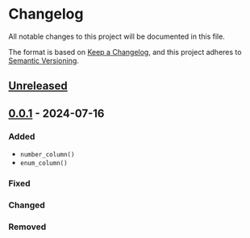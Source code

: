 # Changelog

All notable changes to this project will be documented in this file.

The format is based on [Keep a Changelog](https://keepachangelog.com/en/1.0.0/),
and this project adheres to [Semantic Versioning](https://semver.org/spec/v2.0.0.html).

## [Unreleased]

## [0.0.1] - 2024-07-16

### Added
- `number_column()`
- `enum_column()`

### Fixed

### Changed

### Removed


[unreleased]: https://github.com/IslasGECI/geci_mimesis/compare/v1.1.1...HEAD
[0.0.1]: https://github.com/IslasGECI/geci_mimesis/releases/tag/v0.0.1
